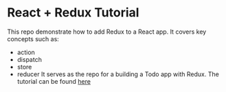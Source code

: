 # React + Redux Tutorial

This repo demonstrate how to add Redux to a React app. It covers key concepts such as:

- action
- dispatch
- store
- reducer
  It serves as the repo for a building a Todo app with Redux. The tutorial can be found
  [here](https://dev.to/efkumah/how-to-manage-state-in-a-react-app-using-redux-5pc)
